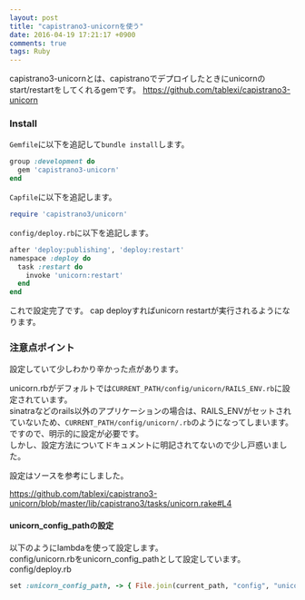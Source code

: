 ```yaml
---
layout: post
title: "capistrano3-unicornを使う"
date: 2016-04-19 17:21:17 +0900
comments: true
tags: Ruby
---
```


capistrano3-unicornとは、capistranoでデプロイしたときにunicornのstart/restartをしてくれるgemです。
https://github.com/tablexi/capistrano3-unicorn

### Install
`Gemfile`に以下を追記して`bundle install`します。


```ruby
group :development do
  gem 'capistrano3-unicorn'
end

```

`Capfile`に以下を追記します。


```ruby
require 'capistrano3/unicorn'

```

`config/deploy.rb`に以下を追記します。


```ruby
after 'deploy:publishing', 'deploy:restart'
namespace :deploy do
  task :restart do
    invoke 'unicorn:restart'
  end
end

```

これで設定完了です。
cap deployすればunicorn restartが実行されるようになります。

### 注意点ポイント

設定していて少しわかり辛かった点があります。

unicorn.rbがデフォルトでは`CURRENT_PATH/config/unicorn/RAILS_ENV.rb`に設定されています。  
sinatraなどのrails以外のアプリケーションの場合は、RAILS_ENVがセットされていないため、`CURRENT_PATH/config/unicorn/.rb`のようになってしまいます。
ですので、明示的に設定が必要です。  
しかし、設定方法についてドキュメントに明記されてないので少し戸惑いました。

設定はソースを参考にしました。

https://github.com/tablexi/capistrano3-unicorn/blob/master/lib/capistrano3/tasks/unicorn.rake#L4

#### unicorn_config_pathの設定


以下のようにlambdaを使って設定します。  
config/unicorn.rbをunicorn_config_pathとして設定しています。  
config/deploy.rb


```ruby
set :unicorn_config_path, -> { File.join(current_path, "config", "unicorn.rb") }

```
